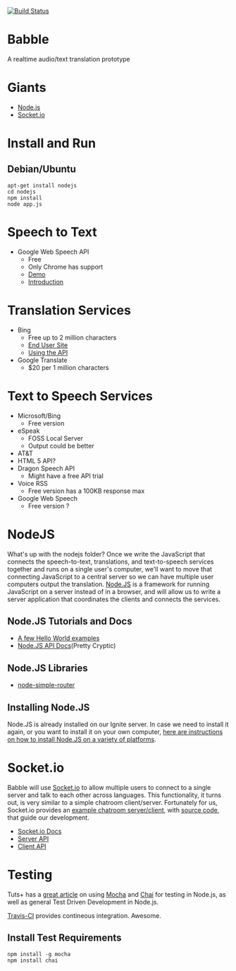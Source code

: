 [![Build Status](https://travis-ci.org/wbushey/Babble.svg)](https://travis-ci.org/wbushey/Babble)

Babble
======

A realtime audio/text translation prototype

Giants
======

* [Node.js](http://nodejs.org/)
* [Socket.io](http://socket.io/)


Install and Run
===============

Debian/Ubuntu
--------------

    apt-get install nodejs
    cd nodejs
    npm install
    node app.js

Speech to Text
==============

* Google Web Speech API
  * Free
  * Only Chrome has support
  * [Demo](http://23.235.12.35/Babble/webspeechdemo/)
  * [Introduction](http://updates.html5rocks.com/2013/01/Voice-Driven-Web-Apps-Introduction-to-the-Web-Speech-API)

Translation Services
====================

* Bing
  * Free up to 2 million characters
  * [End User Site](http://www.bing.com/translator)
  * [Using the API](https://www.microsoft.com/web/post/using-the-free-bing-translation-apis)
* Google Translate
  * $20 per 1 million characters

Text to Speech Services
=======================

* Microsoft/Bing
  * Free version
* eSpeak
  * FOSS Local Server
  * Output could be better
* AT&T
* HTML 5 API?
* Dragon Speech API
  * Might have a free API trial
* Voice RSS
  * Free version has a 100KB response max
* Google Web Speech
  * Free version ?

NodeJS
======

What's up with the nodejs folder? Once we write the JavaScript that connects
the speech-to-text, translations, and text-to-speech services together and
runs on a single user's computer, we'll want to move that connecting JavaScript
to a central server so we can have multiple user computers output the
translation. [Node.JS](http://nodejs.org/) is a framework for running JavaScript
on a server instead of in a browser, and will allow us to write a server
application that coordinates the clients and connects the services.

Node.JS Tutorials and Docs
--------------------------

* [A few Hello World examples](http://howtonode.org/hello-node)
* [Node.JS API Docs](http://nodejs.org/api/)(Pretty Cryptic)

Node.JS Libraries
-----------------

* [node-simple-router](https://www.npmjs.org/package/node-simple-router)

Installing Node.JS
------------------

Node.JS is already installed on our Ignite server. In case we need to install
it again, or you want to install it on your own computer, [here are 
instructions on how to install Node.JS on a variety of platforms](https://github.com/joyent/node/wiki/Installing-Node.js-via-package-manager).


Socket.io
=========

Babble will use [Socket.io](http://socket.io/) to allow multiple users to 
connect to a single server and talk to each other across languages. This 
functionality, it turns out, is very similar to a simple chatroom 
client/server. Fortunately for us, Socket.io provides an [example chatroom
server/client](http://chat.socket.io/), with 
[source code](https://github.com/Automattic/socket.io/tree/master/examples/chat),
that guide our development.

* [Socket.io Docs](http://socket.io/docs/)
* [Server API](http://socket.io/docs/server-api/)
* [Client API](http://socket.io/docs/client-api/)

Testing
=======

Tuts+ has a [great article](http://code.tutsplus.com/tutorials/testing-in-nodejs--net-35018)
on using [Mocha](http://visionmedia.github.io/mocha/) and [Chai](http://chaijs.com/)
for testing in Node.js, as well as general Test Driven Development in Node.js.

[Travis-CI](https://travis-ci.org/) provides contineous integration. Awesome.

Install Test Requirements
-------------------------

    npm install -g mocha
    npm install chai
